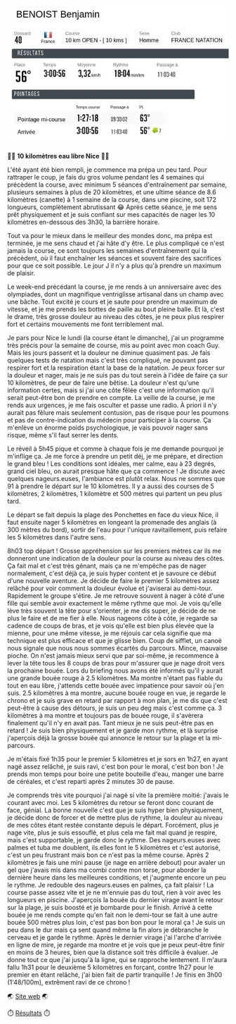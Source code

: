![Classement](./photos/2023_10_08_Swim_Nice.png)

:swimming_man: **10 kilomètres eau libre Nice** :swimming_man:

L'été ayant été bien rempli, je commence ma prépa un peu tard. Pour rattraper le coup, je fais du gros volume pendant les 4 semaines qui précèdent la course, avec minimum 5 séances d'entraînement par semaine, plusieurs semaines à plus de 20 kilomètres, et une ultime séance de 8.6 kilomètres (canette) à 1 semaine de la course, dans une piscine, soit 172 longueurs, complètement abrutissant :joy: Après cette séance, je me sens prêt physiquement et je suis confiant sur mes capacités de nager les 10 kilomètres en-dessous des 3h30, la barrière horaire.

Tout va pour le mieux dans le meilleur des mondes donc, ma prépa est terminée, je me sens chaud et j'ai hâte d'y être. Le plus compliqué ce n'est jamais la course, ce sont toujours les semaines d'entraînement qui la précèdent, où il faut enchaîner les séances et souvent faire des sacrifices pour que ce soit possible. Le jour J il n'y a plus qu'à prendre un maximum de plaisir.

Le week-end précédant la course, je me rends à un anniversaire avec des olympiades, dont un magnifique ventriglisse artisanal dans un champ avec une bâche. Tout excité je cours et je saute pour prendre un maximum de vitesse, et je me prends les bottes de paille au bout pleine balle. Et là, c'est le drame, très grosse douleur au niveau des côtes, je ne peux plus respirer fort et certains mouvements me font terriblement mal.

Je pars pour Nice le lundi (la course étant le dimanche), j'ai un programme très précis pour la semaine de course, mis au point avec mon coach Guy. Mais les jours passent et la douleur ne diminue quasiment pas. Je fais quelques tests de natation mais c'est très compliqué, ne pouvant pas respirer fort et la respiration étant la base de la natation. Je peux forcer sur la douleur et nager, mais je ne suis pas du tout serein à l'idée de faire ça sur 10 kilomètres, de peur de faire une bêtise. La douleur n'est qu'une information certes, mais si j'ai une côte fêlée c'est une information qu'il serait peut-être bon de prendre en compte. La veille de la course, je me rends aux urgences, je me fais osculter et passe une radio. À priori il n'y aurait pas fêlure mais seulement contusion, pas de risque pour les poumons et pas de contre-indication du médecin pour participer à la course. Ça m'enlève un énorme poids psychologique, je vais pouvoir nager sans risque, même s'il faut serrer les dents.

Le réveil à 5h45 pique et comme à chaque fois je me demande pourquoi je m'inflige ça. Je me force à prendre un petit déj, je me prépare, et direction le grand bleu ! Les conditions sont idéales, mer calme, eau à 23 degrés, grand ciel bleu, on aurait presque hâte que ça commence ! Je discute avec quelques nageurs.euses, l'ambiance est plutôt relax. Nous ne sommes que 91 à prendre le départ sur le 10 kilomètres. Il y a aussi des courses de 5 kilomètres, 2 kilomètres, 1 kilomètre et 500 mètres qui partent un peu plus tard.

Le départ se fait depuis la plage des Ponchettes en face du vieux Nice, il faut ensuite nager 5 kilomètres en longeant la promenade des anglais (à 300 mètres du bord), sortir de l'eau pour l'unique ravitaillement, puis refaire les 5 kilomètres dans l'autre sens.

8h03 top départ ! Grosse appréhension sur les premiers mètres car ils me donneront une indication de la douleur pour la course au niveau des côtes. Ça fait mal et c'est très gênant, mais ça ne m'empêche pas de nager normalement, c'est déjà ça, je suis hyper content et je savoure ce début d'une nouvelle aventure. Je décide de faire le premier 5 kilomètres assez relâché pour voir comment la douleur évolue et j'aviserai au demi-tour. Rapidement le groupe s'étire. Je me retrouve souvent à nager à côté d'une fille qui semble avoir exactement le même rythme que moi. Je vois qu'elle lève très souvent la tête pour s'orienter, je me dis super, je décide de ne plus le faire et de me fier à elle. Nous nageons côte à côte, je regarde sa cadence de coups de bras, et je vois qu'elle est bien plus élevée que la mienne, pour une même vitesse, je me réjouis car cela signifie que ma technique est plus efficace et que je glisse bien. Coup de sifflet, un canoë nous signale que nous nous sommes écartés du parcours. Mince, mauvaise pioche. On n'est jamais mieux servi que par soi-même, je recommence à lever la tête tous les 8 coups de bras pour m'assurer que je nage droit vers la prochaine bouée. Lors du briefing nous avons été informés qu'il y aurait une grande bouée rouge à 2.5 kilomètres. Ma montre n'étant pas fiable du tout en eau libre, j'attends cette bouée avec impatience pour savoir où j'en suis. 2.5 kilomètres à ma montre, aucune bouée rouge en vue, je regarde le chrono et je suis grave en retard par rapport à mon plan, je me dis que c'est peut-être à cause des détours, je suis un peu deg mais c'est comme ça. 3 kilomètres à ma montre et toujours pas de bouée rouge, il s'avèrera finalement qu'il n'y en avait pas. Tant mieux je ne suis peut-être pas en retard ! Je suis bien physiquement et je garde mon rythme, et là surprise j'aperçois déjà la grosse bouée qui annonce le retour sur la plage et la mi-parcours.

Je m'étais fixé 1h35 pour le premier 5 kilomètres et je sors en 1h27, en ayant nagé assez relâché, je suis ravi, c'est bon pour le moral, c'est bon bon ! Je prends mon temps pour boire une petite bouteille d'eau, manger une barre de céréales, et c'est reparti après 2 minutes 30 de pause.

Je comprends très vite pourquoi j'ai nagé si vite la première moitié: j'avais le courant avec moi. Les 5 kilomètres du retour se feront donc courant de face, génial. La bonne nouvelle c'est que je suis hyper bien physiquement, je décide donc de forcer et de mettre plus de rythme, la douleur au niveau de mes côtes étant restée constante depuis le départ. Forcément, plus je nage vite, plus je suis essouflé, et plus cela me fait mal quand je respire, mais c'est supportable, je garde donc le rythme. Des nageurs.euses avec palmes et tuba me doublent, ils.elles font le 5 kilomètres et c'est autorisé, c'est un peu frustrant mais bon ce n'est pas la même course. Après 2 kilomètres je fais une mini pause (je nage en arrière debout) pour avaler un gel que j'avais mis dans ma combi contre mon torse, pour aborder la dernière heure dans les meilleures conditions, et j'augmente encore un peu le rythme. Je redouble des nageurs.euses en palmes, ça fait plaisir ! La course passe assez vite et je ne m'ennuie pas du tout, rien à voir avec les longueurs en piscine. J'aperçois la bouée du dernier virage avant le retour sur la plage, je suis boosté et je bombarde pour le finish. Arrivé à cette bouée je me rends compte qu'en fait non le demi-tour se fait à une autre bouée 500 mètres plus loin, c'est pas bon bon pour le moral ça ! Je suis un peu dans le dur mais ça sent quand même la fin alors je débranche le cerveau et je garde le rythme. Après le dernier virage j'ai l'arche d'arrivée en ligne de mire, je regarde ma montre et je vois que je peux peut-être finir en moins de 3 heures, bien que la distance soit très difficile à évaluer. Je donne tout ce que j'ai jusqu'à la ligne, qui se rapproche lentement. Il m'aura fallu 1h31 pour le deuxième 5 kilomètres en forçant, contre 1h27 pour le premier en étant relâché, j'ai bien fait de partir tranquille ! Je finis en 3h00 (1'48/100m), extrêment ravi de ce chrono !

:earth_asia: [Site web](https://promswim.com/) :earth_asia:

:stopwatch: [Résultats](https://www.timepulse.fr/epreuves/resultats/2328) :stopwatch:

